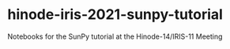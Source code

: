 # hinode-iris-2021-sunpy-tutorial
Notebooks for the SunPy tutorial at the Hinode-14/IRIS-11 Meeting

